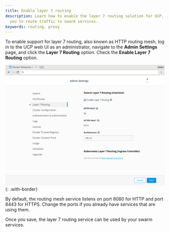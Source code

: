 ```yaml
---
title: Enable layer 7 routing
description: Learn how to enable the layer 7 routing solution for UCP, that allows
  you to route traffic to swarm services.
keywords: routing, proxy
---
```


To enable support for layer 7 routing, also known as HTTP routing mesh,
log in to the UCP web UI as an administrator, navigate to the **Admin Settings**
page, and click the **Layer 7 Routing** option. Check the **Enable Layer 7 Routing** option.

![http routing mesh](../../images/interlock-install-3.png){: .with-border}

By default, the routing mesh service listens on port 8080 for HTTP and port
8443 for HTTPS. Change the ports if you already have services that are using
them.

Once you save, the layer 7 routing service can be used by your swarm services.
